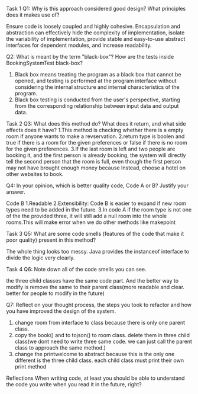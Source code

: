 Task 1
Q1: Why is this approach considered good design? What principles does it makes use of?

Ensure code is loosely coupled and highly cohesive.
Encapsulation and abstraction can effectively hide the complexity of implementation, isolate the variability of implementation, provide stable and easy-to-use abstract interfaces for dependent modules, and increase readability.

Q2: What is meant by the term "black-box"? How are the tests inside BookingSystemTest black-box?

1. Black box means treating the program as a black box that cannot be opened, and testing is performed at the program interface without considering the internal structure and internal characteristics of the program.
2. Black box testing is conducted from the user's perspective, starting from the corresponding relationship between input data and output data.

Task 2
Q3: What does this method do? What does it return, and what side effects does it have?
1.This method is checking whether there is a empty room if anyone wants to make a revservation. 
2.return type is boolen and true if there is a room for the given preferences or false if there is no room for the given preferences.
3.If the last room is left and two people are booking it, and the first person is already booking, the system will directly tell the second person that the room is full, even though the first person may not have brought enough money because Instead, choose a hotel on other websites to book.


Q4: In your opinion, which is better quality code, Code A or B? Justify your answer.

Code B
1.Readable
2.Extensibility: Code B is easier to expand if new room types need to be added in the future.
3.In code A if the room type is not one of the the provided three, it will still add a null room into the whole rooms.This will make error when we do other methods like makepoint 

Task 3
Q5: What are some code smells (features of the code that make it poor quality) present in this method?

The whole thing looks too messy. Java provides the instanceof interface to divide the logic very clearly.

Task 4
Q6: Note down all of the code smells you can see.

the three child classes have the same code part. And the better way to
modify is remove the same to their parent class(more readable and clear.
better for people to modify in the future)

Q7: Reflect on your thought process, the steps you took to refactor and how you have improved the design of the system.
1. change room from interface to class because there is only one parent class.
2. copy the book() and to tojson() to room class. delete them in three child class(we dont need to write three same code. we can just call the parent class to approach the same method.)
3. change the printwelcome to abstract because this is the only one different is the three child class. each child class must print their own print method

Reflections
When writing code, at least you should be able to understand the code you write when you read it in the future, right?